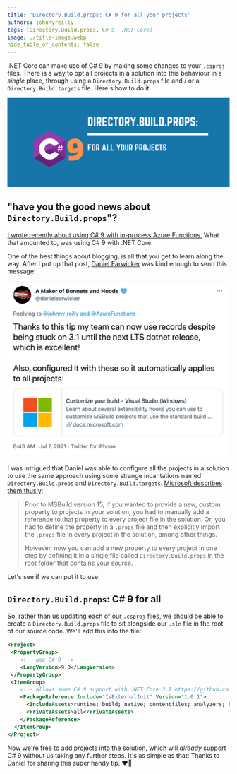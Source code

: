 ```yaml
---
title: 'Directory.Build.props: C# 9 for all your projects'
authors: johnnyreilly
tags: [Directory.Build.props, C# 9, .NET Core]
image: ./title-image.webp
hide_table_of_contents: false
---
```


.NET Core can make use of C# 9 by making some changes to your `.csproj` files. There is a way to opt all projects in a solution into this behaviour in a _single_ place, through using a `Directory.Build.props` file and / or a `Directory.Build.targets` file. Here's how to do it.

![title image showing name of post and the C# logo](title-image.webp)

## "have you the good news about `Directory.Build.props`"?

[I wrote recently about using C# 9 with in-process Azure Functions.](./2021-07-01-c-sharp-9-azure-functions-in-process/index.md) What that amounted to, was using C# 9 with .NET Core.

One of the best things about blogging, is all that you get to learn along the way. After I put up that post, [Daniel Earwicker](https://twitter.com/danielearwicker) was kind enough to send this message:

[![title image showing name of post and the C# logo](daniel-earwicker-tweet.webp)](https://twitter.com/danielearwicker/status/1412678642203828226)

I was intrigued that Daniel was able to configure all the projects in a solution to use the same approach using some strange incantations named `Directory.Build.props` and `Directory.Build.targets`. [Microsoft describes them thusly](https://docs.microsoft.com/en-us/visualstudio/msbuild/customize-your-build?view=vs-2019#directorybuildprops-and-directorybuildtargets):

> Prior to MSBuild version 15, if you wanted to provide a new, custom property to projects in your solution, you had to manually add a reference to that property to every project file in the solution. Or, you had to define the property in a `.props` file and then explicitly import the `.props` file in every project in the solution, among other things.
>
> However, now you can add a new property to every project in one step by defining it in a single file called `Directory.Build.props` in the root folder that contains your source.

Let's see if we can put it to use.

## `Directory.Build.props`: C# 9 for all

So, rather than us updating each of our `.csproj` files, we should be able to create a `Directory.Build.props` file to sit alongside our `.sln` file in the root of our source code. We'll add this into the file:

```xml
<Project>
 <PropertyGroup>
    <!-- use C# 9 -->
    <LangVersion>9.0</LangVersion>
 </PropertyGroup>
 <ItemGroup>
    <!-- allows some C# 9 support with .NET Core 3.1 https://github.com/manuelroemer/IsExternalInit -->
    <PackageReference Include="IsExternalInit" Version="1.0.1">
      <IncludeAssets>runtime; build; native; contentfiles; analyzers; buildtransitive</IncludeAssets>
      <PrivateAssets>all</PrivateAssets>
    </PackageReference>
  </ItemGroup>
</Project>
```

Now we're free to add projects into the solution, which will _already_ support C# 9 without us taking any further steps. It's as simple as that! Thanks to Daniel for sharing this super handy tip. ❤️🌻
